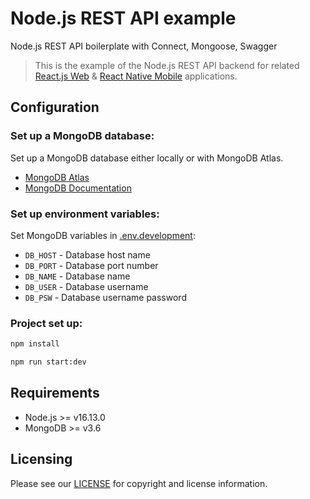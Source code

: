 # Node.js REST API example

Node.js REST API boilerplate with Connect, Mongoose, Swagger

> This is the example of the Node.js REST API backend for related [React.js Web](https://github.com/aliaksandr-andreyeu/reactjs-rtk-dashboard) & [React Native Mobile](https://github.com/aliaksandr-andreyeu/react-native-mobx-firebase) applications.

## Configuration

### Set up a MongoDB database:

Set up a MongoDB database either locally or with MongoDB Atlas.

- [MongoDB Atlas](https://mongodb.com/atlas)
- [MongoDB Documentation](https://docs.mongodb.com/)

### Set up environment variables:

Set MongoDB variables in [.env.development](https://github.com/aliaksandr-andreyeu/nodejs-connect-mongoose-swagger/blob/main/src/environments/.env.development):

- `DB_HOST` - Database host name
- `DB_PORT` - Database port number
- `DB_NAME` - Database name
- `DB_USER` - Database username
- `DB_PSW` - Database username password

### Project set up:

```bash
npm install

npm run start:dev
```

## Requirements

- Node.js >= v16.13.0
- MongoDB >= v3.6

## Licensing

Please see our [LICENSE](https://github.com/aliaksandr-andreyeu/nodejs-connect-mongoose-swagger/blob/main/LICENSE) for copyright and license information.
